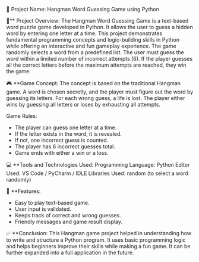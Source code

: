 
📝 Project Name:
Hangman Word Guessing Game using Python

📌** Project Overview:
The Hangman Word Guessing Game is a text-based word puzzle game developed in Python. It allows the user to guess a hidden word by entering one letter at a time. This project demonstrates fundamental programming concepts and logic-building skills in Python while offering an interactive and fun gameplay experience.
The game randomly selects a word from a predefined list. The user must guess the word within a limited number of incorrect attempts (6). If the player guesses all the correct letters before the maximum attempts are reached, they win the game.

🎮 **Game Concept:
The concept is based on the traditional Hangman game. A word is chosen secretly, and the player must figure out the word by guessing its letters. For each wrong guess, a life is lost. The player either wins by guessing all letters or loses by exhausting all attempts.

Game Rules:
- The player can guess one letter at a time.
- If the letter exists in the word, it is revealed.
- If not, one incorrect guess is counted.
- The player has 6 incorrect guesses total.
- Game ends with either a win or a loss.

💻 **Tools and Technologies Used:
Programming Language: Python
Editor Used: VS Code / PyCharm / IDLE
Libraries Used: random (to select a word randomly)

🌟 **Features:
- Easy to play text-based game.
- User input is validated.
- Keeps track of correct and wrong guesses.
- Friendly messages and game result display.
  
✅ **Conclusion:
This Hangman game project helped in understanding how to write and structure a Python program. It uses basic programming logic and helps beginners improve their skills while making a fun game. It can be further expanded into a full application in the future.

